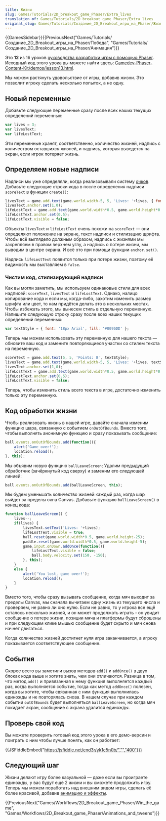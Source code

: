 ```yaml
---
title: Жизни
slug: Games/Tutorials/2D_breakout_game_Phaser/Extra_lives
translation_of: Games/Tutorials/2D_breakout_game_Phaser/Extra_lives
original_slug: Games/Tutorials/Создание_2D_Breakout_игры_на_Phaser/Жизни
---
```


{{GamesSidebar}}{{PreviousNext("Games/Tutorials/Создание_2D_Breakout_игры_на_Phaser/Победа", "Games/Tutorials/Создание_2D_Breakout_игры_на_Phaser/Анимация")}}

Это **12** из 16 уроков [руководства разработки игры с помощью Phaser](/ru/docs/Games/Tutorials/%D0%A1%D0%BE%D0%B7%D0%B4%D0%B0%D0%BD%D0%B8%D0%B5_2D_Breakout_%D0%B8%D0%B3%D1%80%D1%8B_%D0%BD%D0%B0_Phaser). Исходный код этого урока вы можете найти здесь: [Gamedev-Phaser-Content-Kit/demos/lesson13.html](https://github.com/end3r/Gamedev-Phaser-Content-Kit/blob/gh-pages/demos/lesson13.html).

Мы можем растянуть удовольствие от игры, добавив жизни. Это позволит игроку сделать несколько попыток, а не одну.

## Новый переменные

Добавьте следующие переменные сразу после всех наших текущих определений переменных:

```js
var lives = 3;
var livesText;
var lifeLostText;
```

Эти переменные хранят, соответственно, количество жизней, надпись с количеством оставшихся жизней, и надпись, которая выведется на экран, если игрок потеряет жизнь.

## Определяем новые надписи

Надписи мы уже определяли, когда реализовывали систему [очков](/ru/docs/Games/Tutorials/%D0%A1%D0%BE%D0%B7%D0%B4%D0%B0%D0%BD%D0%B8%D0%B5_2D_Breakout_%D0%B8%D0%B3%D1%80%D1%8B_%D0%BD%D0%B0_Phaser/%D0%9E%D1%87%D0%BA%D0%B8). Добавьте следующие строки кода в после определения надписи `scoreText` в функции `create()`:

```js
livesText = game.add.text(game.world.width-5, 5, 'Lives: '+lives, { font: '18px Arial', fill: '#0095DD' });
livesText.anchor.set(1,0);
lifeLostText = game.add.text(game.world.width*0.5, game.world.height*0.5, 'Life lost, click to continue', { font: '18px Arial', fill: '#0095DD' });
lifeLostText.anchor.set(0.5);
lifeLostText.visible = false;
```

Объекты `livesText` и `lifeLostText` очень похожи на `scoreText` — они определяют положение на экране, текст надписи и стилизацию шрифта. Чтобы всё выглядело должным образом, надпись с жизнями мы закрепляем в правом верхнем углу, а надпись о потере жизни, мы выводим в центре экрана. И всё это при помощи функции `anchor.set()`.

Надпись `lifeLostText` появится только при потере жизни, поэтому её видимость мы выставляем в `false`.

### Чистим код, стилизирующий надписи

Как вы могли заметить, мы используем одинаковые стили для всех надписей: `scoreText`, `livesText` и `lifeLostText`. Однако, налицо копирование кода и если мы, когда-либо, захотим изменить размер шрифта или цвет, то нам придётся делать это в нескольких местах. Чтобы избежать этого, мы вынесем стиль в отдельную переменную. Напишите следующую строку сразу после всех наших текущих определений переменных:

```js
var textStyle = { font: '18px Arial', fill: '#0095DD' };
```

Теперь мы можем использовать эту переменную для нашего текста — обновите ваш код и замените повторяющиеся участки со стилем текста на переменную.

```js
scoreText = game.add.text(5, 5, 'Points: 0', textStyle);
livesText = game.add.text(game.world.width-5, 5, 'Lives: '+lives, textStyle);
livesText.anchor.set(1,0);
lifeLostText = game.add.text(game.world.width*0.5, game.world.height*0.5, 'Life lost, click to continue', textStyle);
lifeLostText.anchor.set(0.5);
lifeLostText.visible = false;
```

Теперь, чтобы изменить стиль всего текста в игре, достаточно изменить только эту переменную.

## Код обработки жизни

Чтобы реализовать жизнь в нашей игре, давайте сначала изменим функцию шара, связанную с событием `onOutOfBounds`. Вместо того, чтобы выполнять анонимную функцию и сразу показывать сообщение:

```js
ball.events.onOutOfBounds.add(function(){
    alert('Game over!');
    location.reload();
}, this);
```

Мы объявим новую функцию `ballLeaveScreen`; Удалим предыдущий обработчик (зачёркнутый код сверху) и заменим его следующей линией:

```js
ball.events.onOutOfBounds.add(ballLeaveScreen, this);
```

Мы будем уменьшать количество жизней каждый раз, когда шар выйдет за пределы окна Canvas. Добавьте функцию `ballLeaveScreen()` в конец кода:

```js
function ballLeaveScreen() {
    lives--;
    if(lives) {
        livesText.setText('Lives: '+lives);
        lifeLostText.visible = true;
        ball.reset(game.world.width*0.5, game.world.height-25);
        paddle.reset(game.world.width*0.5, game.world.height-5);
        game.input.onDown.addOnce(function(){
            lifeLostText.visible = false;
            ball.body.velocity.set(150, -150);
        }, this);
    }
    else {
        alert('You lost, game over!');
        location.reload();
    }
}
```

Вместо того, чтобы сразу вызывать сообщение, когда мяч выходит за пределы Canvas, мы сначала вычитаем одну жизнь из текущего числа и проверяем, не равно ли оно нулю. Если не равно, то у игрока все ещё осталось несколько жизней, и он может продолжать играть - он увидит сообщение о потере жизни, позиции мяча и платформы будут сброшены и при следующем клике мышью сообщение будет скрыто и мяч снова начнёт двигаться.

Когда количество жизней достигнет нуля игра заканчивается, а игроку показывается соответствующее сообщение.

## События

Скорее всего вы заметили вызов методов `add()` и `addOnce()` в двух блоках кода выше и хотите знать, чем они отличаются. Разница в том, что метод `add()` и привязанная к нему функция выполняется каждый раз, когда выполняется событие, тогда как метод `addOnce()` полезен, когда вы хотите, чтобы связанная с ним функция выполнилась единожды и не повторялась снова. В нашем случае при каждом событии `outOfBounds` будет выполняться `ballLeaveScreen`, но когда мяч покидает экран, сообщение с экрана удалится единожды.

## Проверь свой код

Вы можете проверить готовый код этого урока в его демо-версии и поиграть с ним чтобы лучше понять, как он работает:

{{JSFiddleEmbed("https://jsfiddle.net/end3r/yk1c5n0b/","","400")}}

## Следующий шаг

Жизни делают игру более казуальной — даже если вы проиграете единожды, у вас будут ещё 2 жизни и вы сможете продолжить игру. Теперь мы можем поработать над внешним видом игры, сделать её более красивой, добавив [анимацию и эффекты](/ru/docs/Games/Workflows/2D_Breakout_game_Phaser/Animations_and_tweens).

{{PreviousNext("Games/Workflows/2D_Breakout_game_Phaser/Win_the_game", "Games/Workflows/2D_Breakout_game_Phaser/Animations_and_tweens")}}
